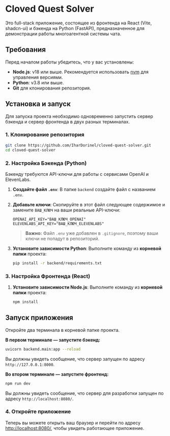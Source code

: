 # Cloved Quest Solver

Это full-stack приложение, состоящее из фронтенда на React (Vite, shadcn-ui) и бэкенда на Python (FastAPI), предназначенное для демонстрации работы многоагентной системы чата.

## Требования

Перед началом работы убедитесь, что у вас установлены:

- **Node.js**: v18 или выше. Рекомендуется использовать [nvm](https://github.com/nvm-sh/nvm) для управления версиями.
- **Python**: v3.8 или выше.
- **Git** для клонирования репозитория.

## Установка и запуск

Для запуска проекта необходимо одновременно запустить сервер бэкенда и сервер фронтенда в двух разных терминалах.

### 1. Клонирование репозитория

```bash
git clone https://github.com/IharDorinel/cloved-quest-solver.git
cd cloved-quest-solver
```

### 2. Настройка Бэкенда (Python)

Бэкенду требуются API-ключи для работы с сервисами OpenAI и ElevenLabs.

1.  **Создайте файл `.env`**: В папке `backend` создайте файл с названием `.env`.

2.  **Добавьте ключи**: Скопируйте в этот файл следующее содержимое и замените `ВАШ_КЛЮЧ` на ваши реальные API-ключи:

    ```text
    OPENAI_API_KEY="ВАШ_КЛЮЧ_OPENAI"
    ELEVENLABS_API_KEY="ВАШ_КЛЮЧ_ELEVENLABS"
    ```
    > **Важно:** Файл `.env` уже добавлен в `.gitignore`, поэтому ваши ключи не попадут в репозиторий.

3.  **Установите зависимости Python**: Выполните команду из **корневой папки** проекта:

    ```bash
    pip install -r backend/requirements.txt
    ```

### 3. Настройка Фронтенда (React)

1.  **Установите зависимости Node.js**: Выполните команду из **корневой папки** проекта:
    ```bash
    npm install
    ```

## Запуск приложения

Откройте два терминала в корневой папке проекта.

**В первом терминале — запустите бэкенд:**

```bash
uvicorn backend.main:app --reload
```
Вы должны увидеть сообщение, что сервер запущен по адресу `http://127.0.0.1:8000`.

**Во втором терминале — запустите фронтенд:**

```bash
npm run dev
```
Вы должны увидеть сообщение, что сервер для разработки запущен по адресу `http://localhost:8080/`.

### 4. Откройте приложение

Теперь вы можете открыть ваш браузер и перейти по адресу [http://localhost:8080/](http://localhost:8080/), чтобы увидеть работающее приложение.
